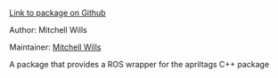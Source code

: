 <div id='apriltags_ros-autogenerated' markdown='1'>


<!-- do not edit this file, autogenerated -->

[Link to package on Github](github:org=duckietown,repo=Software,path=apriltags_ros/apriltags_ros,branch=andrea-config)

Author: Mitchell Wills

Maintainer: [Mitchell Wills](mailto:mwills@wpi.edu)

A package that provides a ROS wrapper for the apriltags C++ package



</div>

